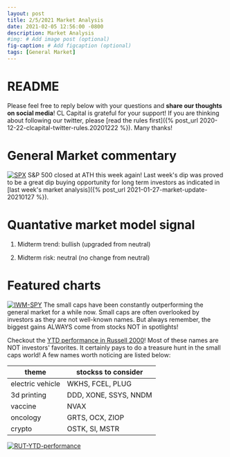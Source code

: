 ```yaml
---
layout: post
title: 2/5/2021 Market Analysis
date: 2021-02-05 12:56:00 -0800
description: Market Analysis
#img: # Add image post (optional)
fig-caption: # Add figcaption (optional)
tags: [General Market]
---
```

# README
Please feel free to reply below with your questions and **share our thoughts on social media**! CL Capital is grateful for your support!
If you are thinking about following our twitter, please [read the rules first]({% post_url 2020-12-22-clcapital-twitter-rules.20201222 %}).
Many thanks!

# General Market commentary
[![SPX]({{site.baseurl}}/assets/img/2021-02-05/SPX-d.jpg)]({{site.baseurl}}/assets/img/2021-02-05/SPX-d.jpg)
S&P 500 closed at ATH this week again!
Last week's dip was proved to be a great dip buying opportunity for long term investors as indicated in [last week's market analysis]({% post_url 2021-01-27-market-update-20210127 %}).


# Quantative market model signal

1. Midterm trend: bullish (upgraded from neutral)

2. Midterm risk: neutral (no change from neutral)

# Featured charts
[![IWM-SPY]({{site.baseurl}}/assets/img/2021-02-05/IWM-SPY-d.jpg)]({{site.baseurl}}/assets/img/2021-02-05/IWM-SPY-d.jpg)
The small caps have been constantly outperforming the general market for a while now. Small caps are often overlooked by investors as they are not well-known names.
But always remember, the biggest gains ALWAYS come from stocks NOT in spotlights!

Checkout the [YTD performance in Russell 2000](https://www.barchart.com/stocks/indices/russell/russell2000?viewName=performance&orderBy=percentChangeYtd&orderDir=desc)!
Most of these names are NOT investors' favorites. It certainly pays to do a treasure hunt in the small caps world! A few names worth noticing are listed below:

| theme | stockss to consider |
|---|---|
| electric vehicle | WKHS, FCEL, PLUG |
| 3d printing | DDD, XONE, SSYS, NNDM |
| vaccine | NVAX |
| oncology | GRTS, OCX, ZIOP |
| crypto | OSTK, SI, MSTR |

[![RUT-YTD-performance]({{site.baseurl}}/assets/img/2021-02-05/RUT-YTD-performance.jpg)]({{site.baseurl}}/assets/img/2021-02-05/RUT-YTD-performance.jpg)
